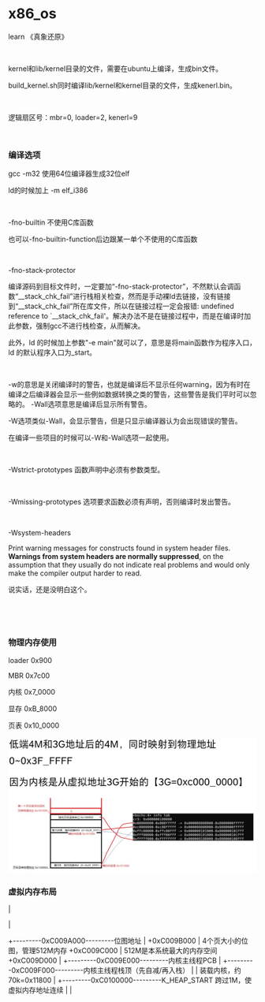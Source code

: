 # x86_os

learn 《真象还原》

&nbsp;

kernel和lib/kernel目录的文件，需要在ubuntu上编译，生成bin文件。

build_kernel.sh同时编译lib/kernel和kernel目录的文件，生成kenerl.bin。

&nbsp;

逻辑扇区号：mbr=0, loader=2, kenerl=9

&nbsp;

### 编译选项

gcc -m32 使用64位编译器生成32位elf

ld的时候加上 -m elf_i386

&nbsp;

-fno-builtin 不使用C库函数

也可以-fno-builtin-function后边跟某一单个不使用的C库函数

&nbsp;

-fno-stack-protector

编译源码到目标文件时，一定要加“-fno-stack-protector”，不然默认会调函数“__stack_chk_fail”进行栈相关检查，然而是手动裸ld去链接，没有链接到“__stack_chk_fail”所在库文件，所以在链接过程一定会报错: undefined reference to `__stack_chk_fail'。解决办法不是在链接过程中，而是在编译时加此参数，强制gcc不进行栈检查，从而解决。

此外，ld 的时候加上参数"-e main"就可以了，意思是将main函数作为程序入口，ld 的默认程序入口为_start。

&nbsp;

-w的意思是关闭编译时的警告，也就是编译后不显示任何warning，因为有时在编译之后编译器会显示一些例如数据转换之类的警告，这些警告是我们平时可以忽略的。
-Wall选项意思是编译后显示所有警告。

-W选项类似-Wall，会显示警告，但是只显示编译器认为会出现错误的警告。

在编译一些项目的时候可以-W和-Wall选项一起使用。

&nbsp;

-Wstrict-prototypes 函数声明中必须有参数类型。

&nbsp;

-Wmissing-prototypes 选项要求函数必须有声明，否则编译时发出警告。 

&nbsp;

-Wsystem-headers

Print warning messages for constructs found in system header files. **Warnings from system headers are normally suppressed**, on the assumption that they usually do not indicate real problems and would only make the compiler output harder to read.

说实话，还是没明白这个。

&nbsp;

&nbsp;

### 物理内存使用

loader 0x900

MBR 0x7c00

内核 0x7_0000

显存 0xB_8000

页表 0x10_0000

![页表](https://github.com/WM-CH/x86_os/raw/master/%E9%A1%B5%E8%A1%A8.png)



### 虚拟内存布局

|

|

+---------0xC009A000---------位图地址
|
+0xC009B000
|	4个页大小的位图，管理512M内存
+0xC009C000
|	512M是本系统最大的内存空间
+0xC009D000
|
+---------0xC009E000---------内核主线程PCB
|
+---------0xC009F000---------内核主线程栈顶（先自减/再入栈）
|
|	装载内核，约70k=0x11800
|
+---------0xC0100000---------K_HEAP_START 跨过1M，使虚拟内存地址连续
|
|













